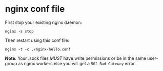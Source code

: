 # nginx conf file

First stop your existing nginx daemon:

    nginx -s stop

Then restart using this conf file:

    nginx -t -c ./nginx-hello.conf
    
**Note:** Your .sock files _MUST_ have write
permissions or be in the same user-group as nginx
workers else you will get a `502 Bad Gateway` error.
